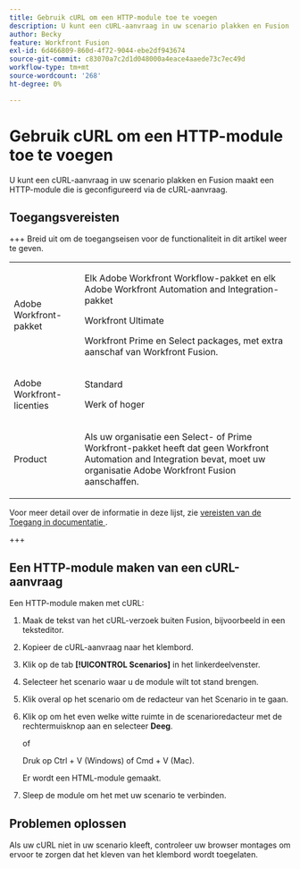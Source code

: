 ```yaml
---
title: Gebruik cURL om een HTTP-module toe te voegen
description: U kunt een cURL-aanvraag in uw scenario plakken en Fusion maakt een HTTP-module die is geconfigureerd via de cURL-aanvraag.
author: Becky
feature: Workfront Fusion
exl-id: 6d466809-860d-4f72-9044-ebe2df943674
source-git-commit: c83070a7c2d1d048000a4eace4aaede73c7ec49d
workflow-type: tm+mt
source-wordcount: '268'
ht-degree: 0%

---
```


# Gebruik cURL om een HTTP-module toe te voegen

U kunt een cURL-aanvraag in uw scenario plakken en Fusion maakt een HTTP-module die is geconfigureerd via de cURL-aanvraag.

## Toegangsvereisten

+++ Breid uit om de toegangseisen voor de functionaliteit in dit artikel weer te geven.

<table style="table-layout:auto">
 <col> 
 <col> 
 <tbody> 
  <tr> 
   <td role="rowheader">Adobe Workfront-pakket</td> 
   <td> <p>Elk Adobe Workfront Workflow-pakket en elk Adobe Workfront Automation and Integration-pakket</p><p>Workfront Ultimate</p><p>Workfront Prime en Select packages, met extra aanschaf van Workfront Fusion.</p> </td> 
  </tr> 
  <tr data-mc-conditions=""> 
   <td role="rowheader">Adobe Workfront-licenties</td> 
   <td> <p>Standard</p><p>Werk of hoger</p> </td> 
  </tr> 
  <tr> 
   <td role="rowheader">Product</td> 
   <td>
   <p>Als uw organisatie een Select- of Prime Workfront-pakket heeft dat geen Workfront Automation and Integration bevat, moet uw organisatie Adobe Workfront Fusion aanschaffen.</li></ul>
   </td> 
  </tr>
 </tbody> 
</table>

Voor meer detail over de informatie in deze lijst, zie [&#x200B; vereisten van de Toegang in documentatie &#x200B;](/help/workfront-fusion/references/licenses-and-roles/access-level-requirements-in-documentation.md).

+++

## Een HTTP-module maken van een cURL-aanvraag


Een HTTP-module maken met cURL:

1. Maak de tekst van het cURL-verzoek buiten Fusion, bijvoorbeeld in een teksteditor.
1. Kopieer de cURL-aanvraag naar het klembord.
1. Klik op de tab **[!UICONTROL Scenarios]** in het linkerdeelvenster.
1. Selecteer het scenario waar u de module wilt tot stand brengen.
1. Klik overal op het scenario om de redacteur van het Scenario in te gaan.
1. Klik op om het even welke witte ruimte in de scenarioredacteur met de rechtermuisknop aan en selecteer **Deeg**.

   of

   Druk op Ctrl + V (Windows) of Cmd + V (Mac).


   Er wordt een HTML-module gemaakt.
1. Sleep de module om het met uw scenario te verbinden.

## Problemen oplossen

Als uw cURL niet in uw scenario kleeft, controleer uw browser montages om ervoor te zorgen dat het kleven van het klembord wordt toegelaten.
